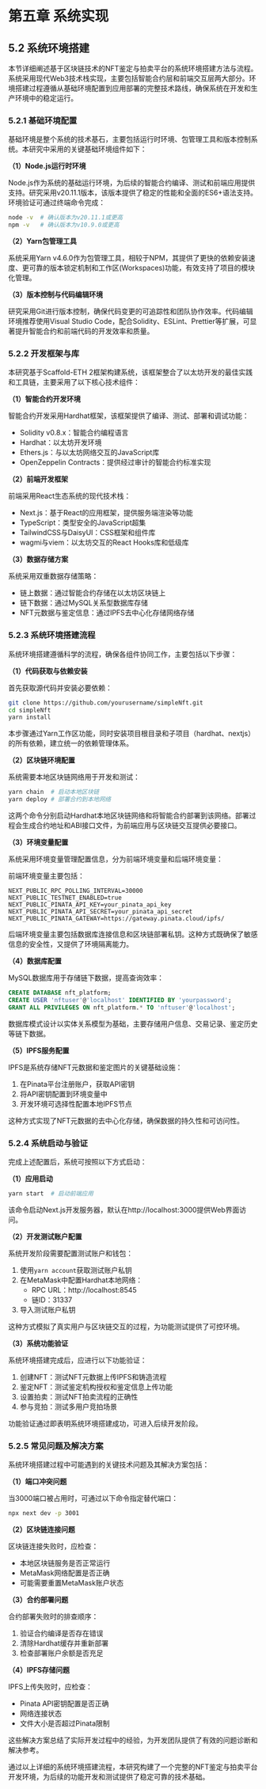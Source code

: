 # 第五章 系统实现

## 5.2 系统环境搭建

本节详细阐述基于区块链技术的NFT鉴定与拍卖平台的系统环境搭建方法与流程。系统采用现代Web3技术栈实现，主要包括智能合约层和前端交互层两大部分。环境搭建过程遵循从基础环境配置到应用部署的完整技术路线，确保系统在开发和生产环境中的稳定运行。

### 5.2.1 基础环境配置

基础环境是整个系统的技术基石，主要包括运行时环境、包管理工具和版本控制系统。本研究中采用的关键基础环境组件如下：

**（1）Node.js运行时环境**

Node.js作为系统的基础运行环境，为后续的智能合约编译、测试和前端应用提供支持。研究采用v20.11.1版本，该版本提供了稳定的性能和全面的ES6+语法支持。环境验证可通过终端命令完成：

```bash
node -v  # 确认版本为v20.11.1或更高
npm -v   # 确认版本为v10.9.0或更高
```

**（2）Yarn包管理工具**

系统采用Yarn v4.6.0作为包管理工具，相较于NPM，其提供了更快的依赖安装速度、更可靠的版本锁定机制和工作区(Workspaces)功能，有效支持了项目的模块化管理。

**（3）版本控制与代码编辑环境**

研究采用Git进行版本控制，确保代码变更的可追踪性和团队协作效率。代码编辑环境推荐使用Visual Studio Code，配合Solidity、ESLint、Prettier等扩展，可显著提升智能合约和前端代码的开发效率和质量。

### 5.2.2 开发框架与库

本研究基于Scaffold-ETH 2框架构建系统，该框架整合了以太坊开发的最佳实践和工具链，主要采用了以下核心技术组件：

**（1）智能合约开发环境**

智能合约开发采用Hardhat框架，该框架提供了编译、测试、部署和调试功能：

- Solidity v0.8.x：智能合约编程语言
- Hardhat：以太坊开发环境
- Ethers.js：与以太坊网络交互的JavaScript库
- OpenZeppelin Contracts：提供经过审计的智能合约标准实现

**（2）前端开发框架**

前端采用React生态系统的现代技术栈：

- Next.js：基于React的应用框架，提供服务端渲染等功能
- TypeScript：类型安全的JavaScript超集
- TailwindCSS与DaisyUI：CSS框架和组件库
- wagmi与viem：以太坊交互的React Hooks库和低级库

**（3）数据存储方案**

系统采用双重数据存储策略：

- 链上数据：通过智能合约存储在以太坊区块链上
- 链下数据：通过MySQL关系型数据库存储
- NFT元数据与鉴定信息：通过IPFS去中心化存储网络存储

### 5.2.3 系统环境搭建流程

系统环境搭建遵循科学的流程，确保各组件协同工作，主要包括以下步骤：

**（1）代码获取与依赖安装**

首先获取源代码并安装必要依赖：

```bash
git clone https://github.com/yourusername/simpleNft.git
cd simpleNft
yarn install
```

本步骤通过Yarn工作区功能，同时安装项目根目录和子项目（hardhat、nextjs）的所有依赖，建立统一的依赖管理体系。

**（2）区块链环境配置**

系统需要本地区块链网络用于开发和测试：

```bash
yarn chain  # 启动本地区块链
yarn deploy # 部署合约到本地网络
```

这两个命令分别启动Hardhat本地区块链网络和将智能合约部署到该网络。部署过程会生成合约地址和ABI接口文件，为前端应用与区块链交互提供必要接口。

**（3）环境变量配置**

系统采用环境变量管理配置信息，分为前端环境变量和后端环境变量：

前端环境变量主要包括：
```
NEXT_PUBLIC_RPC_POLLING_INTERVAL=30000
NEXT_PUBLIC_TESTNET_ENABLED=true
NEXT_PUBLIC_PINATA_API_KEY=your_pinata_api_key
NEXT_PUBLIC_PINATA_API_SECRET=your_pinata_api_secret
NEXT_PUBLIC_PINATA_GATEWAY=https://gateway.pinata.cloud/ipfs/
```

后端环境变量主要包括数据库连接信息和区块链部署私钥。这种方式既确保了敏感信息的安全性，又提供了环境隔离能力。

**（4）数据库配置**

MySQL数据库用于存储链下数据，提高查询效率：

```sql
CREATE DATABASE nft_platform;
CREATE USER 'nftuser'@'localhost' IDENTIFIED BY 'yourpassword';
GRANT ALL PRIVILEGES ON nft_platform.* TO 'nftuser'@'localhost';
```

数据库模式设计以实体关系模型为基础，主要存储用户信息、交易记录、鉴定历史等链下数据。

**（5）IPFS服务配置**

IPFS是系统存储NFT元数据和鉴定图片的关键基础设施：

1. 在Pinata平台注册账户，获取API密钥
2. 将API密钥配置到环境变量中
3. 开发环境可选择性配置本地IPFS节点

这种方式实现了NFT元数据的去中心化存储，确保数据的持久性和可访问性。

### 5.2.4 系统启动与验证

完成上述配置后，系统可按照以下方式启动：

**（1）应用启动**

```bash
yarn start  # 启动前端应用
```

该命令启动Next.js开发服务器，默认在http://localhost:3000提供Web界面访问。

**（2）开发测试账户配置**

系统开发阶段需要配置测试账户和钱包：

1. 使用`yarn account`获取测试账户私钥
2. 在MetaMask中配置Hardhat本地网络：
   - RPC URL：http://localhost:8545
   - 链ID：31337
3. 导入测试账户私钥

这种方式模拟了真实用户与区块链交互的过程，为功能测试提供了可控环境。

**（3）系统功能验证**

系统环境搭建完成后，应进行以下功能验证：

1. 创建NFT：测试NFT元数据上传IPFS和铸造流程
2. 鉴定NFT：测试鉴定机构授权和鉴定信息上传功能
3. 设置拍卖：测试NFT拍卖流程的正确性
4. 参与竞拍：测试多用户竞拍场景

功能验证通过即表明系统环境搭建成功，可进入后续开发阶段。

### 5.2.5 常见问题及解决方案

系统环境搭建过程中可能遇到的关键技术问题及其解决方案包括：

**（1）端口冲突问题**

当3000端口被占用时，可通过以下命令指定替代端口：

```bash
npx next dev -p 3001
```

**（2）区块链连接问题**

区块链连接失败时，应检查：
- 本地区块链服务是否正常运行
- MetaMask网络配置是否正确
- 可能需要重置MetaMask账户状态

**（3）合约部署问题**

合约部署失败时的排查顺序：
1. 验证合约编译是否存在错误
2. 清除Hardhat缓存并重新部署
3. 检查部署账户余额是否充足

**（4）IPFS存储问题**

IPFS上传失败时，应检查：
- Pinata API密钥配置是否正确
- 网络连接状态
- 文件大小是否超过Pinata限制

这些解决方案总结了实际开发过程中的经验，为开发团队提供了有效的问题诊断和解决参考。

通过以上详细的系统环境搭建流程，本研究构建了一个完整的NFT鉴定与拍卖平台开发环境，为后续的功能开发和测试提供了稳定可靠的技术基础。 